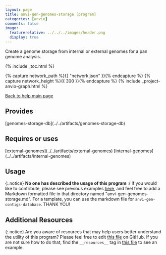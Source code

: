 ```yaml
---
layout: page 
title: anvi-gen-genomes-storage [program]
categories: [anvio]
comments: false
image:
  featurerelative: ../../../images/header.png
  display: true
---
```


Create a genome storage from internal or external genomes for a pan genome analysis.


{% include _toc.html %}
<div id="svg" class="subnetwork"></div>
{% capture network_path %}{{ "network.json" }}{% endcapture %}
{% capture network_height %}{{ 300 }}{% endcapture %}
{% include _project-anvio-graph.html %}


[Back to help main page](../../)

## Provides

<p style="text-align: left" markdown="1"><span class="artifact-p">[genomes-storage-db](../../artifacts/genomes-storage-db)</span></p>

## Requires or uses

<p style="text-align: left" markdown="1"><span class="artifact-r">[external-genomes](../../artifacts/external-genomes)</span> <span class="artifact-r">[internal-genomes](../../artifacts/internal-genomes)</span></p>

## Usage


{:.notice}
**No one has described the usage of this program** :/ If you would like to contribute, please see previous examples [here](https://github.com/merenlab/anvio/tree/master/anvio/docs/programs), and feel free to add a Markdown formatted file in that directory named "anvi-gen-genomes-storage.md". For a template, you can use the markdown file for `anvi-gen-contigs-database`. THANK YOU!


## Additional Resources



{:.notice}
Are you aware of resources that may help users better understand the utility of this program? Please feel free to edit [this file](https://github.com/merenlab/anvio/tree/master/bin/anvi-gen-genomes-storage) on GitHub. If you are not sure how to do that, find the `__resources__` tag in [this file](https://github.com/merenlab/anvio/blob/master/bin/anvi-interactive) to see an example.
